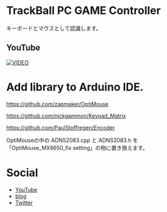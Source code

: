 # TrackBall PC GAME Controller

キーボードとマウスとして認識します。

## YouTube
 [![VIDEO](https://github.com/ALLAN-mfQ/TrackBall-PC-GAME-Controller/blob/main/image/%E3%82%B5%E3%83%A0%E3%83%8D%EF%BC%91920.jpg?raw=true)](https://www.youtube.com/watch?v=2RWrr7OUH1g&t=10s)  
 
 
# Add library to Arduino IDE.

https://github.com/zapmaker/OptiMouse  

https://github.com/nickgammon/Keypad_Matrix  

https://github.com/PaulStoffregen/Encoder  

OptiMouseの中の ADNS2083.cpp と ADNS2083.h を「OptiMouse_MX8650_fix setting」の物に置き換えます。  


# Social
- [YouTube](https://www.youtube.com/channel/UCiIz3zCHwNroYE9h4h5BDew)  
- [blog](http://ftukurou.blog41.fc2.com/)  
- [Twitter](https://twitter.com/Qdegozaimasu)  
